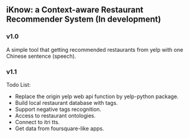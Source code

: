iKnow: a Context-aware Restaurant Recommender System (In development)
---------------------------------------------------------------------

### v1.0
A simple tool that getting recommended restaurants from yelp with one Chinese sentence (speech).

### v1.1
Todo List:
 - Replace the origin yelp web api function by yelp-python package.
 - Build local restaurant database with tags.
 - Support negative tags recognition.
 - Access to restaurant ontologies.
 - Connect to itri tts.
 - Get data from foursquare-like apps.
